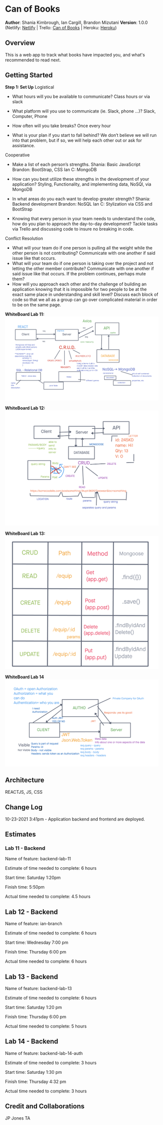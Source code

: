 # Can of Books

**Author**: Shania Kimbrough, Ian Cargill, Brandon Mizutani
**Version**: 1.0.0 (Netlify: [Netlify](https://mizutani-can-of-books.netlify.app/) | Trello: [Can of Books](https://trello.com/b/meRpcJGP/can-of-books) | Heroku: [Heroku](https://paperlouse-can-of-books.herokuapp.com/))

## Overview

This is a web app to track what books have impacted you, and what's recommended to read next.

## Getting Started
**Step 1: Set Up**
Logistical

* What hours will you be available to communicate?
    Class hours or via slack

* What platform will you use to communicate (ie. Slack, phone …)?
    Slack, Computer, Phone
* How often will you take breaks?
    Once every hour
* What is your plan if you start to fall behind?
    We don’t believe we will run into that problem, but if so, we will help each other out or ask for assistance.

Cooperative

* Make a list of each person’s strengths.
    Shania: Basic JavaScript
    Brandon: BootStrap, CSS
    Ian C: MongoDB
* How can you best utilize these strengths in the development of your application?
    Styling, Functionality, and implementing data, NoSQl, via MongoDB
* In what areas do you each want to develop greater strength?
    Shania: Backend development
    Brandon: NoSQL
    Ian C: Stylization via CSS and BootStrap

* Knowing that every person in your team needs to understand the code, how do you plan to approach the day-to-day development?
    Tackle tasks via Trello and discussing code to insure no breaking in code.

Conflict Resolution

* What will your team do if one person is pulling all the weight while the other person is not contributing?
    Communicate with one another if said issue like that occurs.
* What will your team do if one person is taking over the project and not letting the other member contribute?
    Communicate with one another if said issue like that occurs. If the problem continues, perhaps mute them?
* How will you approach each other and the challenge of building an application knowing that it is impossible for two people to be at the exact same place in understanding and skill level?
    Discuss each block of code so that we all as a group can go over complicated material in order to be on the same page.

**WhiteBoard Lab 11:** ![Whiteboard Image](./Images/whiteboard-lab-11.png)

**WhiteBoard Lab 12:** ![Whiteboard Image](./Images/whiteboard-lab-12.png)

**WhiteBoard Lab 13:** ![Whiteboard Image](./Images/whiteboard-lab-13.png)

**WhiteBoard Lab 14** ![Whiteboard Image](./Images/whiteboard-lab-14.png)

## Architecture

REACTJS, JS, CSS

## Change Log

10-23-2021 3:41pm - Application backend and frontend are deployed.

## Estimates

### Lab 11 - Backend

Name of feature: backend-lab-11

Estimate of time needed to complete: 6 hours

Start time: Saturday 1:20pm

Finish time: 5:50pm

Actual time needed to complete: 4.5 hours

## Lab 12 - Backend

Name of feature: ian-branch

Estimate of time needed to complete: 6 hours

Start time: Wednesday 7:00 pm

Finish time: Thursday 6:00 pm

Actual time needed to complete: 6 hours

## Lab 13 - Backend

Name of feature: backend-lab-13

Estimate of time needed to complete: 6 hours

Start time: Saturday 1:20 pm

Finish time: Thursday 6:00 pm

Actual time needed to complete: 5 hours

## Lab 14 - Backend

Name of feature: backend-lab-14-auth

Estimate of time needed to complete: 3 hours

Start time: Saturday 1:30 pm

Finish time: Thursday 4:32 pm

Actual time needed to complete: 3 hours

## Credit and Collaborations
JP Jones
TA
